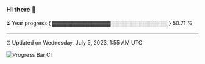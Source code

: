 ### Hi there 👋

⏳ Year progress { ▓▓▓▓▓▓▓▓▓▓▓▓▓▓▓░░░░░░░░░░░░░░░ } 50.71 %

---

⏰ Updated on Wednesday, July 5, 2023, 1:55 AM UTC

![Progress Bar CI](https://github.com/arthurbuhl/arthurbuhl/workflows/Progress%20Bar%20CI/badge.svg)
